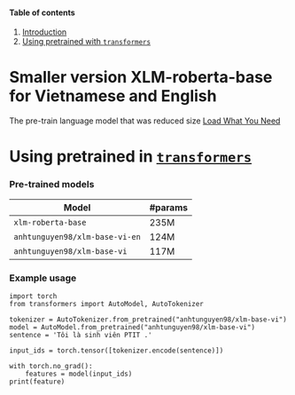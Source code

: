 #### Table of contents
1. [Introduction](#introduction)
2. [Using pretrained with `transformers`](#transformers)

# <a name="introduction"></a> Smaller version XLM-roberta-base for Vietnamese and English


The pre-train language model that was reduced size [Load What You Need](https://arxiv.org/abs/2010.05609)

# <a name="transformers"></a> Using pretrained in [`transformers`](https://github.com/huggingface/transformers)

### Pre-trained models
 
Model | #params 
---|---|
`xlm-roberta-base` | 235M 
`anhtunguyen98/xlm-base-vi-en` | 124M 
`anhtunguyen98/xlm-base-vi` | 117M

### Example usage

```python3
import torch
from transformers import AutoModel, AutoTokenizer

tokenizer = AutoTokenizer.from_pretrained("anhtunguyen98/xlm-base-vi")
model = AutoModel.from_pretrained("anhtunguyen98/xlm-base-vi")
sentence = 'Tôi là sinh viên PTIT .'  

input_ids = torch.tensor([tokenizer.encode(sentence)])

with torch.no_grad():
    features = model(input_ids)
print(feature)

```
